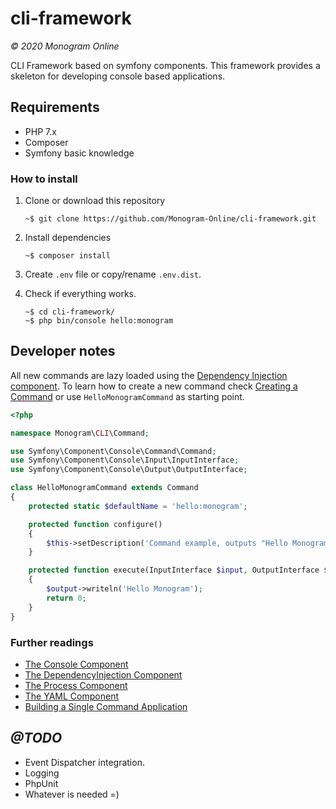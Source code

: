# cli-framework
*&copy; 2020 Monogram Online*

CLI Framework based on symfony components. This framework provides a
skeleton for developing console based applications.

## Requirements
- PHP 7.x
- Composer
- Symfony basic knowledge

### How to install
1. Clone or download this repository
    ```shell script
    ~$ git clone https://github.com/Monogram-Online/cli-framework.git
    ```
2. Install dependencies
    ```shell script
    ~$ composer install
    ```
3. Create `.env` file or copy/rename `.env.dist`.

4. Check if everything works.
    ```shell script
    ~$ cd cli-framework/
    ~$ php bin/console hello:monogram
    ```

## Developer notes
All new commands are lazy loaded using the 
[Dependency Injection component](https://symfony.com/index.php/doc/current/components/dependency_injection.html). 
To learn how to create a new command check  [Creating a Command](https://symfony.com/index.php/doc/current/console.html#creating-a-command) or
use `HelloMonogramCommand` as starting point.
```php
<?php

namespace Monogram\CLI\Command;

use Symfony\Component\Console\Command\Command;
use Symfony\Component\Console\Input\InputInterface;
use Symfony\Component\Console\Output\OutputInterface;

class HelloMonogramCommand extends Command
{
    protected static $defaultName = 'hello:monogram';

    protected function configure()
    {
        $this->setDescription('Command example, outputs "Hello Monogram"');
    }

    protected function execute(InputInterface $input, OutputInterface $output): int
    {
        $output->writeln('Hello Monogram');
        return 0;
    }
}
```

### Further readings
- [The Console Component](https://symfony.com/index.php/doc/current/components/console.html)
- [The DependencyInjection Component](https://symfony.com/index.php/doc/current/components/dependency_injection.html)
- [The Process Component](https://symfony.com/index.php/doc/current/components/process.html)
- [The YAML Component](https://symfony.com/index.php/doc/current/components/yaml.html)
- [Building a Single Command Application](https://symfony.com/index.php/doc/current/components/console/single_command_tool.html)

## *@TODO*

- Event Dispatcher integration.
- Logging
- PhpUnit
- Whatever is needed =)